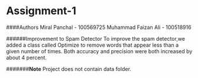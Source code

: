 # Assignment-1

####Authors
Miral Panchal - 100569725
Muhammad Faizan Ali - 100518916

######Improvement to Spam Detector
To improve the spam detector,we added a class called Optimize to remove words that appear less than a given number of times. Both accuracy and precision were both increased by about 4 percent.

#######**Note**
Project does not contain data folder.  
